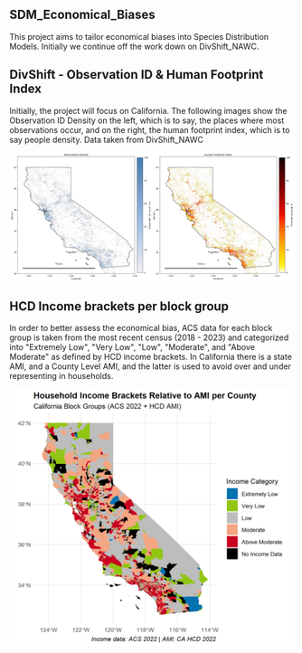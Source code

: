 ## SDM_Economical_Biases
This project aims to tailor economical biases into Species Distribution Models. Initially we continue off the work down on DivShift_NAWC.

## DivShift - Observation ID & Human Footprint Index

Initially, the project will focus on California. The following images show the Observation ID Density on the left, which is to say, the places where most observations occur, and on the right, the human footprint index, which is to say people density. Data taken from DivShift_NAWC

![DivShift_California](images/combined_observation_and_footprint.png)

## HCD Income brackets per block group

In order to better assess the economical bias, ACS data for each block group is taken from the most recent census (2018 - 2023) and
categorized into "Extremely Low", "Very Low", "Low", "Moderate", and "Above Moderate" as defined by HCD income brackets. In California there is a state AMI, and a County Level AMI, and the latter is used to avoid over and under representing in households.  

![HCD_Income_Brackets_per_block_group](images/household_income_brackets_rel_AMI_per_county.png)
